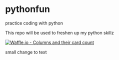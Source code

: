 # pythonfun
practice coding with python

This repo will be used to freshen up my python skillz

[![Waffle.io - Columns and their card count](https://badge.waffle.io/AnnLyndon/pythonfun.svg?columns=In%20Progress,To%20Do,Needs%20Review)](https://waffle.io/AnnLyndon/pythonfun)


small change to text
